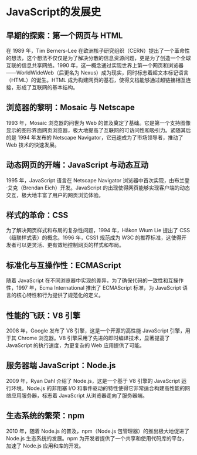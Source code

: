 # JavaScript的发展史

## 早期的探索：第一个网页与 HTML
在 1989 年，Tim Berners-Lee 在欧洲核子研究组织（CERN）提出了一个革命性的想法，这个想法不仅仅是为了解决分散的信息资源问题，更是为了创造一个全球互联的信息共享网络。1990 年，这一概念通过实现世界上第一个网页和浏览器——WorldWideWeb（后更名为 Nexus）成为现实，同时标志着超文本标记语言（HTML）的诞生。HTML 成为构建网页的基石，使得文档能够通过超链接相互连接，形成了互联网的基本结构。

## 浏览器的黎明：Mosaic 与 Netscape
1993 年，Mosaic 浏览器的问世为 Web 的普及奠定了基础。它是第一个支持图像显示的图形界面网页浏览器，极大地提高了互联网的可访问性和吸引力。紧随其后的是 1994 年发布的 Netscape Navigator，它迅速成为了市场领导者，推动了 Web 技术的快速发展。

## 动态网页的开端：JavaScript 与动态互动
1995 年，JavaScript 语言在 Netscape Navigator 浏览器中首次实现，由布兰登·艾克（Brendan Eich）开发。JavaScript 的出现使得网页能够实现客户端的动态交互，极大地丰富了用户的网页浏览体验。

## 样式的革命：CSS
为了解决网页样式和布局的复杂性问题，1994 年，Håkon Wium Lie 提出了 CSS（级联样式表）的概念。1996 年，CSS1 规范成为 W3C 的推荐标准，这使得开发者可以更灵活、更有效地控制网页的样式和布局。

## 标准化与互操作性：ECMAScript
随着 JavaScript 在不同浏览器中实现的差异，为了确保代码的一致性和互操作性，1997 年，Ecma International 推出了 ECMAScript 标准，为 JavaScript 语言的核心特性和行为提供了规范化的定义。

## 性能的飞跃：V8 引擎
2008 年，Google 发布了 V8 引擎，这是一个开源的高性能 JavaScript 引擎，用于其 Chrome 浏览器。V8 引擎采用了先进的即时编译技术，显著提高了 JavaScript 的执行速度，为更复杂的 Web 应用提供了可能。

## 服务器端 JavaScript：Node.js
2009 年，Ryan Dahl 介绍了 Node.js，这是一个基于 V8 引擎的 JavaScript 运行环境。Node.js 的非阻塞 I/O 和事件驱动的特性使得它非常适合构建高性能的网络应用服务器，标志着 JavaScript 从浏览器走向了服务器端。

## 生态系统的繁荣：npm
2010 年，随着 Node.js 的普及，npm（Node.js 包管理器）的推出极大地促进了 Node.js 生态系统的发展。npm 为开发者提供了一个共享和使用代码库的平台，加速了 Node.js 应用和库的开发。